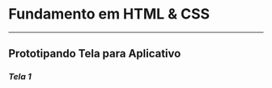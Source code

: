 # Fundamento em HTML & CSS
__________________________

## Prototipando Tela para Aplicativo

### **_Tela 1_**

